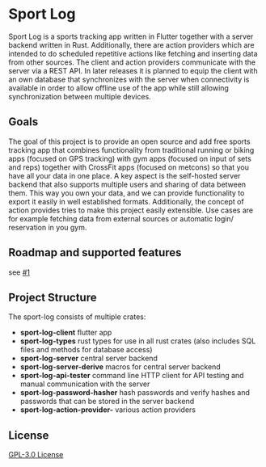 # Sport Log

Sport Log is a sports tracking app written in Flutter together with a server backend written in Rust.
Additionally, there are action providers which are intended to do scheduled repetitive actions like fetching and inserting data from other sources.
The client and action providers communicate with the server via a REST API.
In later releases it is planned to equip the client with an own database that synchronizes with the server when connectivity is available in order to allow offline use of the app while still allowing synchronization between multiple devices.

## Goals

The goal of this project is to provide an open source and add free sports tracking app that combines functionality from traditional running or biking apps (focused on GPS tracking) with gym apps (focused on input of sets and reps) together with CrossFit apps (focused on metcons) so that you have all your data in one place.
A key aspect is the self-hosted server backend that also supports multiple users and sharing of data between them.
This way you own your data, and we can provide functionality to export it easily in well established formats.
Additionally, the concept of action provides tries to make this project easily extensible.
Use cases are for example fetching data from external sources or automatic login/ reservation in you gym.

## Roadmap and supported features

see [#1](https://github.com/LorenzSchueler/sport-log/issues/1)

## Project Structure

The sport-log consists of multiple crates:

- **sport-log-client** flutter app
- **sport-log-types** rust types for use in all rust crates (also includes SQL files and methods for database access)
- **sport-log-server** central server backend
- **sport-log-server-derive** macros for central server backend
- **sport-log-api-tester** command line HTTP client for API testing and manual communication with the server
- **sport-log-password-hasher** hash passwords and verify hashes and passwords that can be stored in the server backend
- **sport-log-action-provider-<name>** various action providers

## License

[GPL-3.0 License](LICENSE.md)